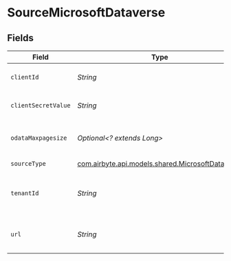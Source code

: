 # SourceMicrosoftDataverse


## Fields

| Field                                                                                         | Type                                                                                          | Required                                                                                      | Description                                                                                   | Example                                                                                       |
| --------------------------------------------------------------------------------------------- | --------------------------------------------------------------------------------------------- | --------------------------------------------------------------------------------------------- | --------------------------------------------------------------------------------------------- | --------------------------------------------------------------------------------------------- |
| `clientId`                                                                                    | *String*                                                                                      | :heavy_check_mark:                                                                            | App Registration Client Id                                                                    |                                                                                               |
| `clientSecretValue`                                                                           | *String*                                                                                      | :heavy_check_mark:                                                                            | App Registration Client Secret                                                                |                                                                                               |
| `odataMaxpagesize`                                                                            | *Optional<? extends Long>*                                                                    | :heavy_minus_sign:                                                                            | Max number of results per page. Default=5000                                                  |                                                                                               |
| `sourceType`                                                                                  | [com.airbyte.api.models.shared.MicrosoftDataverse](../../models/shared/MicrosoftDataverse.md) | :heavy_check_mark:                                                                            | N/A                                                                                           |                                                                                               |
| `tenantId`                                                                                    | *String*                                                                                      | :heavy_check_mark:                                                                            | Tenant Id of your Microsoft Dataverse Instance                                                |                                                                                               |
| `url`                                                                                         | *String*                                                                                      | :heavy_check_mark:                                                                            | URL to Microsoft Dataverse API                                                                | https://<org-id>.crm.dynamics.com                                                             |